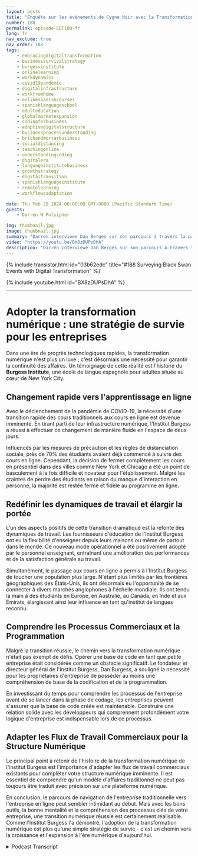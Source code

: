 ```yaml
---
layout: posts
title: "Enquête sur les événements de Cygne Noir avec la Transformation Numérique"
number: 188
permalink: episode-EDT188-fr
lang: fr
nav_exclude: true
nav_order: 188
tags:
    - embracingdigitaltransformation
    - businesssurvivalstrategy
    - burgessinstitute
    - onlinelearning
    - workdynamics
    - covid19pandemic
    - digitalinfrastructure
    - workfromhome
    - onlinespanishcourses
    - spanishlanguageschool
    - adulteducation
    - globalmarketexpansion
    - codingforbusiness
    - adaptivedigitalstructure
    - businessprocessunderstanding
    - brickandmortarbusiness
    - socialdistancing
    - teachingonline
    - understandingcoding
    - digitalera
    - languageinstitutebusiness
    - growthstrategy
    - digitaltransition
    - spanishlanguageinstitute
    - remotelearning
    - workflowsadaptation

date: Thu Feb 29 2024 00:00:00 GMT-0800 (Pacific Standard Time)
guests:
    - Darren W Pulsipher

img: thumbnail.jpg
image: thumbnail.jpg
summary: "Darren interviewe Dan Berges sur son parcours à travers la pandémie de COVID-19 pour transformer l'Institut Berges, une école de langue espagnole à New York. Malgré les défis initiaux, le changement a remodelé les dynamiques de travail, élargi leur portée mondiale et souligné l'importance de comprendre les processus d'affaires et le codage pour une transformation numérique réussie."
video: "https://youtu.be/BX8zDUPsDhA"
description: "Darren interviewe Dan Berges sur son parcours à travers la pandémie de COVID-19 pour transformer l'Institut Berges, une école de langue espagnole à New York. Malgré les défis initiaux, le changement a remodelé les dynamiques de travail, élargi leur portée mondiale et souligné l'importance de comprendre les processus d'affaires et le codage pour une transformation numérique réussie."
---
```


<div>
{% include transistor.html id="03b62edc" title="#188 Surveying Black Swan Events with Digital Transformation" %}

{% include youtube.html id="BX8zDUPsDhA" %}
</div>

---

# Adopter la transformation numérique : une stratégie de survie pour les entreprises

Dans une ère de progrès technologiques rapides, la transformation numérique n'est plus un luxe ; c'est désormais une nécessité pour garantir la continuité des affaires. Un témoignage de cette réalité est l'histoire du **Burgess Institute**, une école de langue espagnole pour adultes située au cœur de New York City.

## Changement rapide vers l'apprentissage en ligne

Avec le déclenchement de la pandémie de COVID-19, la nécessité d'une transition rapide des cours traditionnels aux cours en ligne est devenue imminente. En tirant parti de leur infrastructure numérique, l'Institut Burgess a réussi à effectuer ce changement de manière fluide en l'espace de deux jours.

Influencés par les mesures de précaution et les règles de distanciation sociale, près de 70% des étudiants avaient déjà commencé à suivre des cours en ligne. Cependant, la décision de fermer complètement les cours en présentiel dans des villes comme New York et Chicago a été un point de basculement à la fois difficile et novateur pour l'établissement. Malgré les craintes de perdre des étudiants en raison du manque d'interaction en personne, la majorité est restée ferme et fidèle au programme en ligne.

## Redéfinir les dynamiques de travail et élargir la portée

L'un des aspects positifs de cette transition dramatique est la refonte des dynamiques de travail. Les fournisseurs d'éducation de l'Institut Burgess ont eu la flexibilité d'enseigner depuis leurs maisons ou même de partout dans le monde. Ce nouveau mode opérationnel a été positivement adopté par le personnel enseignant, entraînant une amélioration des performances et de la satisfaction générale au travail.

Simultanément, le passage aux cours en ligne a permis à l'Institut Burgess de toucher une population plus large. N'étant plus limités par les frontières géographiques des États-Unis, ils ont désormais eu l'opportunité de se connecter à divers marchés anglophones à l'échelle mondiale. Ils ont tendu la main à des étudiants en Europe, en Australie, au Canada, en Inde et aux Émirats, élargissant ainsi leur influence en tant qu'institut de langues reconnu.

## Comprendre les Processus Commerciaux et la Programmation

Malgré la transition réussie, le chemin vers la transformation numérique n'était pas exempt de défis. Opérer une base de code en tant que petite entreprise était considérée comme un obstacle significatif. Le fondateur et directeur général de l'Institut Burgess, Dan Burgess, a souligné la nécessité pour les propriétaires d'entreprise de posséder au moins une compréhension de base de la codification et de la programmation.

En investissant du temps pour comprendre les processus de l'entreprise avant de se lancer dans la phase de codage, les entreprises peuvent s'assurer que la base de code créée est maintenable. Construire une relation solide avec les développeurs qui comprennent profondément votre logique d'entreprise est indispensable lors de ce processus.

## Adapter les Flux de Travail Commerciaux pour la Structure Numérique

Le principal point à retenir de l'histoire de la transformation numérique de l'institut Burgess est l'importance d'adapter les flux de travail commerciaux existants pour compléter votre structure numérique imminente. Il est essentiel de comprendre qu'un modèle d'affaires traditionnel ne peut pas toujours être traduit avec précision sur une plateforme numérique.

En conclusion, le parcours de navigation de l'entreprise traditionnelle vers l'entreprise en ligne peut sembler intimidant au début. Mais avec les bons outils, la bonne mentalité et la compréhension des processus clés de votre entreprise, une transition numérique réussie est certainement réalisable. Comme l'Institut Burgess l'a démontré, l'adoption de la transformation numérique est plus qu'une simple stratégie de survie - c'est un chemin vers la croissance et l'expansion à l'ère numérique d'aujourd'hui.



<details>
<summary> Podcast Transcript </summary>

<p></p>

</details>
